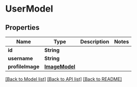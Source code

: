 # UserModel

## Properties
Name | Type | Description | Notes
------------ | ------------- | ------------- | -------------
**id** | **String** |  | 
**username** | **String** |  | 
**profileImage** | [**ImageModel**](ImageModel.md) |  | 

[[Back to Model list]](../README.md#documentation-for-models) [[Back to API list]](../README.md#documentation-for-api-endpoints) [[Back to README]](../README.md)


